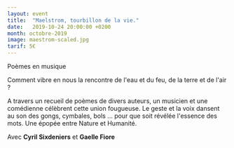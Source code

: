 ```yaml
---
layout: event
title:  "Maelstrom, tourbillon de la vie."
date:   2019-10-24 20:00:00 +0200
month: octobre-2019
image: maestrom-scaled.jpg
tarif: 5€
---
```


Poèmes en musique

Comment vibre en nous la rencontre de l'eau et du feu, de la terre et de l'air ?

A travers un recueil de poèmes de divers auteurs, un musicien et une comédienne célèbrent cette union fougueuse. Le geste et la voix dansent au son des gongs, cymbales, bols ... pour que soit révélée l'essence des mots. Une épopée entre Nature et Humanité.

Avec **Cyril Sixdeniers** et **Gaelle Fiore**
